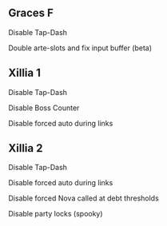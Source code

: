 ## Graces F
Disable Tap-Dash

Double arte-slots and fix input buffer (beta)

## Xillia 1
Disable Tap-Dash

Disable Boss Counter

Disable forced auto during links

## Xillia 2
Disable Tap-Dash

Disable forced auto during links

Disable forced Nova called at debt thresholds

Disable party locks (spooky)

